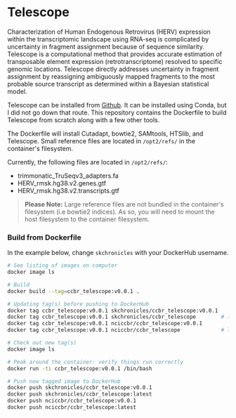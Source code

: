 # Telescope

Characterization of Human Endogenous Retrovirus (HERV) expression within the transcriptomic landscape using RNA-seq is complicated by uncertainty in fragment assignment because of sequence similarity. Telescope is a computational method that provides accurate estimation of transposable element expression (retrotranscriptome) resolved to specific genomic locations. Telescope directly addresses uncertainty in fragment assignment by reassigning ambiguously mapped fragments to the most probable source transcript as determined within a Bayesian statistical model.

Telescope can be installed from [Github](https://github.com/mlbendall/telescope). It can be installed using Conda, but I did not go down that route. This repository contains the Dockerfile to build Telescope from scratch along with a few other tools.

The Dockerfile will install Cutadapt, bowtie2, SAMtools, HTSlib, and Telescope. Small reference files are located in `/opt2/refs/` in the container's filesystem. 

Currently, the following files are located in `/opt2/refs/`:
 - trimmonatic_TruSeqv3_adapters.fa
 - HERV_rmsk.hg38.v2.genes.gtf
 - HERV_rmsk.hg38.v2.transcripts.gtf

> **Please Note:** Large reference files are not bundled in the container's filesystem (i.e bowtie2 indices). As so, you will need to mount the host filesystem to the container filesystem.

### Build from Dockerfile

In the example below, change `skchronicles` with your DockerHub username.

```bash
# See listing of images on computer
docker image ls

# Build
docker build --tag=ccbr_telescope:v0.0.1 .

# Updating tag(s) before pushing to DockerHub
docker tag ccbr_telescope:v0.0.1 skchronicles/ccbr_telescope:v0.0.1
docker tag ccbr_telescope:v0.0.1 skchronicles/ccbr_telescope        # latest
docker tag ccbr_telescope:v0.0.1 nciccbr/ccbr_telescope:v0.0.1
docker tag ccbr_telescope:v0.0.1 nciccbr/ccbr_telescope             # latest

# Check out new tag(s)
docker image ls

# Peak around the container: verify things run correctly
docker run -ti ccbr_telescope:v0.0.1 /bin/bash

# Push new tagged image to DockerHub
docker push skchronicles/ccbr_telescope:v0.0.1
docker push skchronicles/ccbr_telescope:latest
docker push nciccbr/ccbr_telescope:v0.0.1
docker push nciccbr/ccbr_telescope:latest
```
